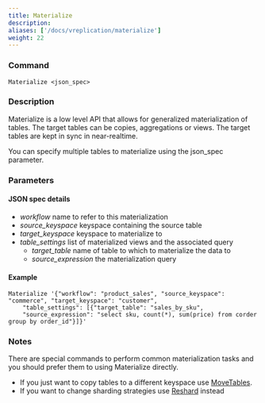 ```yaml
---
title: Materialize
description: 
aliases: ['/docs/vreplication/materialize']
weight: 22
---
```


### Command

```
Materialize <json_spec>
```

### Description

Materialize is a low level API that allows for generalized materialization of tables. The target tables
can be copies, aggregations or views. The target tables are kept in sync in near-realtime.

You can specify multiple tables to materialize using the json_spec parameter.
  
### Parameters

#### JSON spec details
<div class="cmd">

* *workflow* name to refer to this materialization
* *source_keyspace* keyspace containing the source table
* *target_keyspace* keyspace to materialize to
* *table_settings* list of materialized views and the associated query
  * *target_table* name of table to which to materialize the data to
  * *source_expression* the materialization query
  
</div>

#### Example
```
Materialize '{"workflow": "product_sales", "source_keyspace": "commerce", "target_keyspace": "customer", 
    "table_settings": [{"target_table": "sales_by_sku", 
    "source_expression": "select sku, count(*), sum(price) from corder group by order_id"}]}'
```

### Notes

There are special commands to perform common materialization tasks and you should prefer them
to using Materialize directly.
* If you just want to copy tables to a different keyspace use [MoveTables](../movetables).
* If you want to change sharding strategies use [Reshard](../reshard) instead

